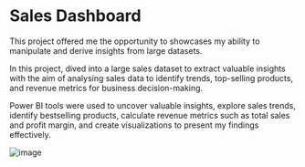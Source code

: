 # Sales Dashboard

This project offered me the opportunity to showcases my ability to manipulate and derive insights from large datasets.

In this project, dived into a large sales dataset to extract valuable insights with the aim of analysing sales data to identify trends, top-selling products, and revenue metrics for business decision-making.

Power BI tools were used to uncover valuable insights, explore sales trends, identify bestselling products, calculate revenue metrics such as total sales and profit margin, and create visualizations to present my findings effectively.


![image](https://github.com/GeogyTheAnalyst/Sales-Dashboard---Power-BI/assets/168290108/f46455d5-a43b-4c66-abfe-03f9d1d347cc)

